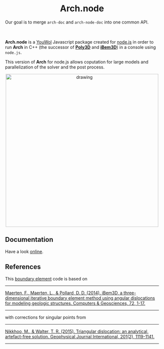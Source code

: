 # <center>Arch.node</center>


Our goal is to merge `arch-doc` and `arch-node-doc` into one common API.
<br>
<br>
<br>

**Arch.node** is a [YouWol](https://youwol.com) Javascript package created for [node.js](https://nodejs.org/en/) in order to run **Arch** in C++ (the successor of [**Poly3D**](https://en.wikipedia.org/wiki/David_D._Pollard) and [**iBem3D**](https://www.sciencedirect.com/science/article/pii/S0098300414001496)) in a console using `node.js`.

This version of **Arch** for node.js allows coputation for large models and parallelization of the solver and the post process.

<center><img src="media://arche.jpg" alt="drawing" width="500"/></center>

## Documentation
Have a look [online](https://youwol.github.io/arch-node-doc/dist/docs/index.html).

## References
This [boundary element](https://en.wikipedia.org/wiki/Boundary_element_method) code is based on
___
[Maerten, F., Maerten, L., & Pollard, D. D. (2014). iBem3D, a three-dimensional iterative boundary element method using angular dislocations for modeling geologic structures. Computers & Geosciences, 72, 1-17.](https://www.sciencedirect.com/science/article/pii/S0098300414001496)
___

with corrections for singular points from
___
[Nikkhoo, M., & Walter, T. R. (2015). Triangular dislocation: an analytical, artefact-free solution. Geophysical Journal International, 201(2), 1119-1141.](https://academic.oup.com/gji/article/201/2/1119/572006)
___
